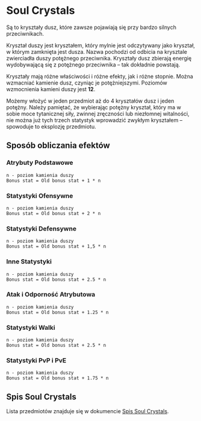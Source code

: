 # Soul Crystals

Są to kryształy dusz, które zawsze pojawiają się przy bardzo silnych przeciwnikach.

Kryształ duszy jest kryształem, który mylnie jest odczytywany jako kryształ, w którym zamknięta jest dusza. Nazwa pochodzi od odbicia na krysztale zwierciadła duszy potężnego przeciwnika. Kryształy dusz zbierają energię wydobywającą się z potężnego przeciwnika – tak dokładnie powstają.

Kryształy mają różne właściwości i różne efekty, jak i różne stopnie. Można wzmacniać kamienie dusz, czyniąc je potężniejszymi. Poziomów wzmocnienia kamieni duszy jest **12**.

Możemy włożyć w jeden przedmiot aż do 4 kryształów dusz i jeden potężny. Należy pamiętać, że wybierając potężny kryształ, który ma w sobie moce tytanicznej siły, zwinnej zręczności lub niezłomnej witalności, nie można już tych trzech statystyk wprowadzić zwykłym kryształem – spowoduje to eksplozję przedmiotu.

## Sposób obliczania efektów

### Atrybuty Podstawowe

```text
n - poziom kamienia duszy 
Bonus stat = Old bonus stat + 1 * n
```

### Statystyki Ofensywne

```text
n - poziom kamienia duszy 
Bonus stat = Old bonus stat + 2 * n
```

### Statystyki Defensywne

```text
n - poziom kamienia duszy 
Bonus stat = Old bonus stat + 1,5 * n
```

### Inne Statystyki

```text
n - poziom kamienia duszy 
Bonus stat = Old bonus stat + 2.5 * n
```

### Atak i Odporność Atrybutowa

```text
n - poziom kamienia duszy 
Bonus stat = Old bonus stat + 1.25 * n
```

### Statystyki Walki

```text
n - poziom kamienia duszy 
Bonus stat = Old bonus stat + 2.5 * n
```

### Statystyki PvP i PvE

```text
n - poziom kamienia duszy 
Bonus stat = Old bonus stat + 1.75 * n
```

## Spis Soul Crystals

Lista przedmiotów znajduje się w dokumencie [Spis Soul Crystals](../Spisy/SpisSoulCrystals.md).
